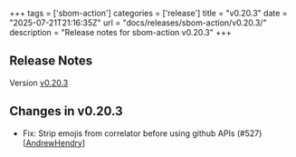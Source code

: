 +++
tags = ['sbom-action']
categories = ['release']
title = "v0.20.3"
date = "2025-07-21T21:16:35Z"
url = "docs/releases/sbom-action/v0.20.3/"
description = "Release notes for sbom-action v0.20.3"
+++

## Release Notes

Version [v0.20.3](https://github.com/anchore/sbom-action/releases/tag/v0.20.3)

## Changes in v0.20.3

- Fix: Strip emojis from correlator before using github APIs (#527) [[AndrewHendry](https://github.com/AndrewHendry)]
